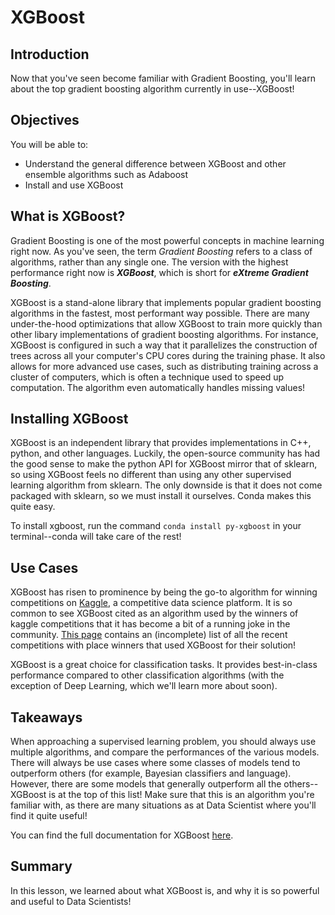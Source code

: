 
# XGBoost

## Introduction

Now that you've seen become familiar with Gradient Boosting, you'll learn about the top gradient boosting algorithm currently in use--XGBoost!

## Objectives

You will be able to:

* Understand the general difference between XGBoost and other ensemble algorithms such as Adaboost
* Install and use XGBoost 

## What is XGBoost?

Gradient Boosting is one of the most powerful concepts in machine learning right now. As you've seen, the term _Gradient Boosting_ refers to a class of algorithms, rather than any single one. The version with the highest performance right now is **_XGBoost_**, which is short for **_eXtreme Gradient Boosting_**. 

XGBoost is a stand-alone library that implements popular gradient boosting algorithms in the fastest, most performant way possible. There are many under-the-hood optimizations that allow XGBoost to train more quickly than other libary implementations of gradient boosting algorithms. For instance, XGBoost is configured in such a way that it parallelizes the construction of trees across all your computer's CPU cores during the training phase. It also allows for more advanced use cases, such as distributing training across a cluster of computers, which is often a technique used to speed up computation. The algorithm even automatically handles missing values!


## Installing XGBoost

XGBoost is an independent library that provides implementations in C++, python, and other languages. Luckily, the open-source community has had the good sense to make the python API for XGBoost mirror that of sklearn, so using XGBoost feels no different than using any other supervised learning algorithm from sklearn. The only downside is that it does not come packaged with sklearn, so we must install it ourselves. Conda makes this quite easy. 

To install xgboost, run the command `conda install py-xgboost` in your terminal--conda will take care of the rest!

## Use Cases

XGBoost has risen to prominence by being the go-to algorithm for winning competitions on [Kaggle](https://www.kaggle.com/), a competitive data science platform. It is so common to see XGBoost cited as an algorithm used by the winners of kaggle competitions that it has become a bit of a running joke in the community. [This page](https://github.com/dmlc/xgboost/tree/master/demo#machine-learning-challenge-winning-solutions) contains an (incomplete) list of all the recent competitions with place winners that used XGBoost for their solution!

XGBoost is a great choice for classification tasks. It provides best-in-class performance compared to other classification algorithms (with the exception of Deep Learning, which we'll learn more about soon).

## Takeaways

When approaching a supervised learning problem, you should always use multiple algorithms, and compare the performances of the various models. There will always be use cases where some classes of models tend to outperform others (for example, Bayesian classifiers and language). However, there are some models that generally outperform all the others--XGBoost is at the top of this list! Make sure that this is an algorithm you're familiar with, as there are many situations as at Data Scientist where you'll find it quite useful!

You can find the full documentation for XGBoost [here](https://xgboost.readthedocs.io/en/latest/). 


## Summary

In this lesson, we learned about what XGBoost is, and why it is so powerful and useful to Data Scientists!
